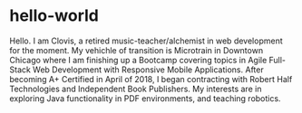 # hello-world

Hello.  I am Clovis, a retired music-teacher/alchemist in web development for the moment. My vehichle of transition is   Microtrain in Downtown Chicago where I am finishing up a Bootcamp covering topics in Agile Full-Stack Web Development with Responsive Mobile Applications.  After becoming A+ Certified in April of 2018, I began contracting with Robert Half Technologies and Independent Book Publishers.   My interests are in exploring Java functionality in PDF environments, and teaching robotics.


